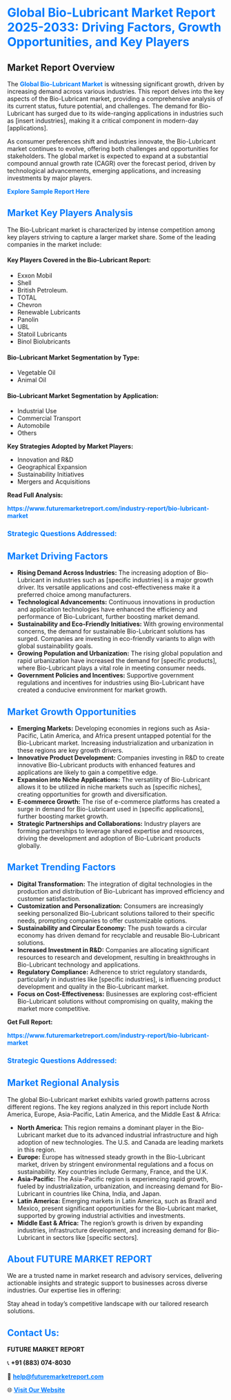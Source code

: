 <h1 style="color: #007BFF;">Global Bio-Lubricant Market Report 2025-2033: Driving Factors, Growth Opportunities, and Key Players</h1>

<section id="overview">
<h2>Market Report Overview</h2>
<p>The <a href="https://www.futuremarketreport.com/industry-report/bio-lubricant-market" style="color: #007BFF; text-decoration: none;"><strong>Global Bio-Lubricant Market</strong></a> is witnessing significant growth, driven by increasing demand across various industries. This report delves into the key aspects of the Bio-Lubricant market, providing a comprehensive analysis of its current status, future potential, and challenges. The demand for Bio-Lubricant has surged due to its wide-ranging applications in industries such as [insert industries], making it a critical component in modern-day [applications].</p>
<p>As consumer preferences shift and industries innovate, the Bio-Lubricant market continues to evolve, offering both challenges and opportunities for stakeholders. The global market is expected to expand at a substantial compound annual growth rate (CAGR) over the forecast period, driven by technological advancements, emerging applications, and increasing investments by major players.</p>
</section>

<section id="overview">
<p><a href="https://www.futuremarketreport.com/request-sample/reportId=98233" style="color: #007BFF; text-decoration: none;"><strong>Explore Sample Report Here</strong></a></p>
</section>

<section id="key-players">
<h2 style="color: #007BFF;">Market Key Players Analysis</h2>
<p>The Bio-Lubricant market is characterized by intense competition among key players striving to capture a larger market share. Some of the leading companies in the market include:</p>
<h4>Key Players Covered in the Bio-Lubricant Report:</h4>
<ul><li>Exxon Mobil</li><li>Shell</li><li>British Petroleum.</li><li>TOTAL</li><li>Chevron</li><li>Renewable Lubricants</li><li>Panolin</li><li>UBL</li><li>Statoil Lubricants</li><li>Binol Biolubricants</li></ul>
<h4>Bio-Lubricant Market Segmentation by Type:</h4>
<ul><li>Vegetable Oil</li><li>Animal Oil</li></ul>

<h4>Bio-Lubricant Market Segmentation by Application:</h4>
<ul><li>Industrial Use</li><li>Commercial Transport</li><li>Automobile</li><li>Others</li></ul>
<p><strong>Key Strategies Adopted by Market Players:</strong></p>
<ul>
<li>Innovation and R&D</li>
<li>Geographical Expansion</li>
<li>Sustainability Initiatives</li>
<li>Mergers and Acquisitions</li>
</ul>
</section>

<section>
<p><strong>Read Full Analysis: </strong></p><a href="https://www.futuremarketreport.com/industry-report/bio-lubricant-market" style="color: #007BFF; text-decoration: none;"><strong>https://www.futuremarketreport.com/industry-report/bio-lubricant-market</strong></a>
<h3 style="color: #007BFF;">Strategic Questions Addressed:</h3>
</section>

<section id="driving-factors">
<h2 style="color: #007BFF;">Market Driving Factors</h2>
<ul>
<li><strong>Rising Demand Across Industries:</strong> The increasing adoption of Bio-Lubricant in industries such as [specific industries] is a major growth driver. Its versatile applications and cost-effectiveness make it a preferred choice among manufacturers.</li>
<li><strong>Technological Advancements:</strong> Continuous innovations in production and application technologies have enhanced the efficiency and performance of Bio-Lubricant, further boosting market demand.</li>
<li><strong>Sustainability and Eco-Friendly Initiatives:</strong> With growing environmental concerns, the demand for sustainable Bio-Lubricant solutions has surged. Companies are investing in eco-friendly variants to align with global sustainability goals.</li>
<li><strong>Growing Population and Urbanization:</strong> The rising global population and rapid urbanization have increased the demand for [specific products], where Bio-Lubricant plays a vital role in meeting consumer needs.</li>
<li><strong>Government Policies and Incentives:</strong> Supportive government regulations and incentives for industries using Bio-Lubricant have created a conducive environment for market growth.</li>
</ul>
</section>

<section id="growth-opportunities">
<h2 style="color: #007BFF;">Market Growth Opportunities</h2>
<ul>
<li><strong>Emerging Markets:</strong> Developing economies in regions such as Asia-Pacific, Latin America, and Africa present untapped potential for the Bio-Lubricant market. Increasing industrialization and urbanization in these regions are key growth drivers.</li>
<li><strong>Innovative Product Development:</strong> Companies investing in R&D to create innovative Bio-Lubricant products with enhanced features and applications are likely to gain a competitive edge.</li>
<li><strong>Expansion into Niche Applications:</strong> The versatility of Bio-Lubricant allows it to be utilized in niche markets such as [specific niches], creating opportunities for growth and diversification.</li>
<li><strong>E-commerce Growth:</strong> The rise of e-commerce platforms has created a surge in demand for Bio-Lubricant used in [specific applications], further boosting market growth.</li>
<li><strong>Strategic Partnerships and Collaborations:</strong> Industry players are forming partnerships to leverage shared expertise and resources, driving the development and adoption of Bio-Lubricant products globally.</li>
</ul>
</section>

<section id="trending-factors">
<h2 style="color: #007BFF;">Market Trending Factors</h2>
<ul>
<li><strong>Digital Transformation:</strong> The integration of digital technologies in the production and distribution of Bio-Lubricant has improved efficiency and customer satisfaction.</li>
<li><strong>Customization and Personalization:</strong> Consumers are increasingly seeking personalized Bio-Lubricant solutions tailored to their specific needs, prompting companies to offer customizable options.</li>
<li><strong>Sustainability and Circular Economy:</strong> The push towards a circular economy has driven demand for recyclable and reusable Bio-Lubricant solutions.</li>
<li><strong>Increased Investment in R&D:</strong> Companies are allocating significant resources to research and development, resulting in breakthroughs in Bio-Lubricant technology and applications.</li>
<li><strong>Regulatory Compliance:</strong> Adherence to strict regulatory standards, particularly in industries like [specific industries], is influencing product development and quality in the Bio-Lubricant market.</li>
<li><strong>Focus on Cost-Effectiveness:</strong> Businesses are exploring cost-efficient Bio-Lubricant solutions without compromising on quality, making the market more competitive.</li>
</ul>
</section>

<section>
<p><strong>Get Full Report: </strong></p><a href="https://www.futuremarketreport.com/industry-report/bio-lubricant-market" style="color: #007BFF; text-decoration: none;"><strong>https://www.futuremarketreport.com/industry-report/bio-lubricant-market</strong></a>
<h3 style="color: #007BFF;">Strategic Questions Addressed:</h3>
</section>


<section id="regional-analysis">
<h2 style="color: #007BFF;">Market Regional Analysis</h2>
<p>The global Bio-Lubricant market exhibits varied growth patterns across different regions. The key regions analyzed in this report include North America, Europe, Asia-Pacific, Latin America, and the Middle East & Africa:</p>
<ul>
<li><strong>North America:</strong> This region remains a dominant player in the Bio-Lubricant market due to its advanced industrial infrastructure and high adoption of new technologies. The U.S. and Canada are leading markets in this region.</li>
<li><strong>Europe:</strong> Europe has witnessed steady growth in the Bio-Lubricant market, driven by stringent environmental regulations and a focus on sustainability. Key countries include Germany, France, and the U.K.</li>
<li><strong>Asia-Pacific:</strong> The Asia-Pacific region is experiencing rapid growth, fueled by industrialization, urbanization, and increasing demand for Bio-Lubricant in countries like China, India, and Japan.</li>
<li><strong>Latin America:</strong> Emerging markets in Latin America, such as Brazil and Mexico, present significant opportunities for the Bio-Lubricant market, supported by growing industrial activities and investments.</li>
<li><strong>Middle East & Africa:</strong> The region’s growth is driven by expanding industries, infrastructure development, and increasing demand for Bio-Lubricant in sectors like [specific sectors].</li>
</ul>
</section>

<footer>
<h2 style="color: #007BFF;">About FUTURE MARKET REPORT</h2>
<p>We are a trusted name in market research and advisory services, delivering actionable insights and strategic support to businesses across diverse industries. Our expertise lies in offering:</p>

<p>Stay ahead in today’s competitive landscape with our tailored research solutions.</p>

<h2 style="color: #007BFF;">Contact Us:</h2>
<p><strong>FUTURE MARKET REPORT</strong></p>
<p>📞 <strong>+91 (883) 074-8030</strong></p>
<p>📧 <strong><a href="mailto:help@futuremarketreport.com" style="color: #007BFF;">help@futuremarketreport.com</a></strong></p>
<p>🌐 <strong><a href="https://www.futuremarketreport.com/" style="color: #007BFF;">Visit Our Website</a></strong></p>
</footer>